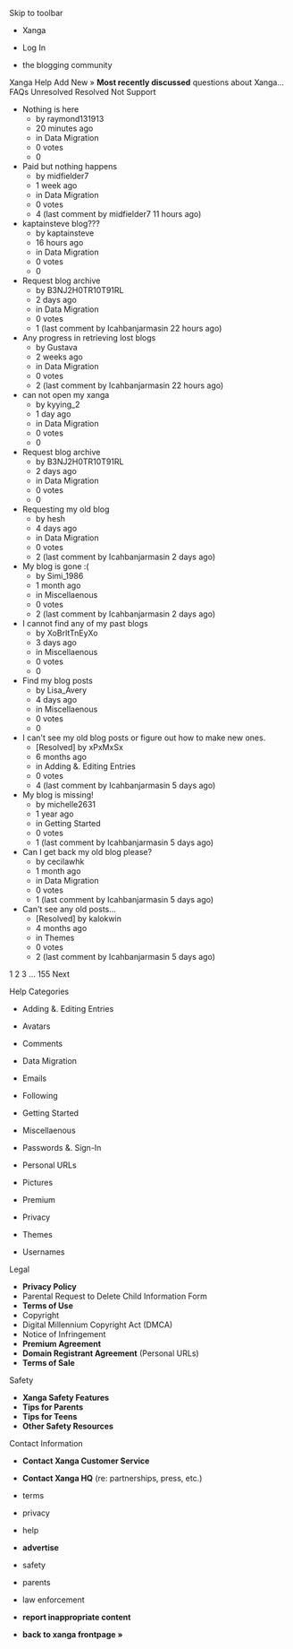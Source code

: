 Skip to toolbar

*   Xanga

*   Log In

*   the blogging community

Xanga Help Add New » **Most recently discussed** questions about Xanga… FAQs Unresolved Resolved Not Support

*   Nothing is here
    *   by raymond131913
    *   20 minutes ago
    *   in Data Migration
    *   0 votes
    *   0
*   Paid but nothing happens
    *   by midfielder7
    *   1 week ago
    *   in Data Migration
    *   0 votes
    *   4 (last comment by midfielder7 11 hours ago)
*   kaptainsteve blog???
    *   by kaptainsteve
    *   16 hours ago
    *   in Data Migration
    *   0 votes
    *   0
*   Request blog archive
    *   by B3NJ2H0TR10T91RL
    *   2 days ago
    *   in Data Migration
    *   0 votes
    *   1 (last comment by Icahbanjarmasin 22 hours ago)
*   Any progress in retrieving lost blogs
    *   by Gustava
    *   2 weeks ago
    *   in Data Migration
    *   0 votes
    *   2 (last comment by Icahbanjarmasin 22 hours ago)
*   can not open my xanga
    *   by kyying\_2
    *   1 day ago
    *   in Data Migration
    *   0 votes
    *   0
*   Request blog archive
    *   by B3NJ2H0TR10T91RL
    *   2 days ago
    *   in Data Migration
    *   0 votes
    *   0
*   Requesting my old blog
    *   by hesh
    *   4 days ago
    *   in Data Migration
    *   0 votes
    *   2 (last comment by Icahbanjarmasin 2 days ago)
*   My blog is gone :(
    *   by Simi\_1986
    *   1 month ago
    *   in Miscellaenous
    *   0 votes
    *   2 (last comment by Icahbanjarmasin 2 days ago)
*   I cannot find any of my past blogs
    *   by XoBrItTnEyXo
    *   3 days ago
    *   in Miscellaenous
    *   0 votes
    *   0
*   Find my blog posts
    *   by Lisa\_Avery
    *   4 days ago
    *   in Miscellaenous
    *   0 votes
    *   0
*   I can't see my old blog posts or figure out how to make new ones.
    *   \[Resolved\] by xPxMxSx
    *   6 months ago
    *   in Adding &. Editing Entries
    *   0 votes
    *   4 (last comment by Icahbanjarmasin 5 days ago)
*   My blog is missing!
    *   by michelle2631
    *   1 year ago
    *   in Getting Started
    *   0 votes
    *   1 (last comment by Icahbanjarmasin 5 days ago)
*   Can I get back my old blog please?
    *   by cecilawhk
    *   1 month ago
    *   in Data Migration
    *   0 votes
    *   1 (last comment by Icahbanjarmasin 5 days ago)
*   Can't see any old posts...
    *   \[Resolved\] by kalokwin
    *   4 months ago
    *   in Themes
    *   0 votes
    *   2 (last comment by Icahbanjarmasin 5 days ago)

1 2 3 ... 155 Next

Help Categories

*   Adding &. Editing Entries
*   Avatars
*   Comments
*   Data Migration
*   Emails
*   Following
*   Getting Started
*   Miscellaenous

*   Passwords &. Sign-In
*   Personal URLs
*   Pictures
*   Premium
*   Privacy
*   Themes
*   Usernames

Legal

*   **Privacy Policy**
*   Parental Request to Delete Child Information Form
*   **Terms of Use**
*   Copyright
*   Digital Millennium Copyright Act (DMCA)
*   Notice of Infringement
*   **Premium Agreement**
*   **Domain Registrant Agreement** (Personal URLs)
*   **Terms of Sale**

Safety

*   **Xanga Safety Features**
*   **Tips for Parents**
*   **Tips for Teens**
*   **Other Safety Resources**

Contact Information

*   **Contact Xanga Customer Service**
*   **Contact Xanga HQ** (re: partnerships, press, etc.)

*   terms
*   privacy
*   help
*   **advertise**

*   safety
*   parents
*   law enforcement
*   **report inappropriate content**

*   **back to xanga frontpage »**